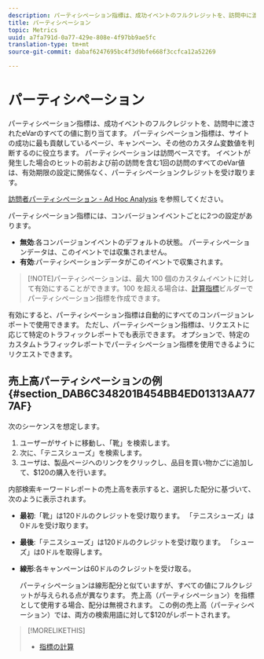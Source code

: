 ```yaml
---
description: パーティシペーション指標は、成功イベントのフルクレジットを、訪問中に渡されたeVarのすべての値に割り当てます。 パーティシペーション指標は、サイトの成功に最も貢献しているページ、キャンペーン、その他のカスタム変数値を判断するのに役立ちます。 パーティシペーションは訪問ベースです。 イベントが発生した場合のヒットの前および前の訪問を含む1回の訪問のすべてのeVar値は、有効期限の設定に関係なく、パーティシペーションクレジットを受け取ります。
title: パーティシペーション
topic: Metrics
uuid: a7fa791d-0a77-429e-808e-4f97bb9ae5fc
translation-type: tm+mt
source-git-commit: dabaf6247695bc4f3d9bfe668f3ccfca12a52269

---
```



# パーティシペーション

パーティシペーション指標は、成功イベントのフルクレジットを、訪問中に渡されたeVarのすべての値に割り当てます。 パーティシペーション指標は、サイトの成功に最も貢献しているページ、キャンペーン、その他のカスタム変数値を判断するのに役立ちます。 パーティシペーションは訪問ベースです。 イベントが発生した場合のヒットの前および前の訪問を含む1回の訪問のすべてのeVar値は、有効期限の設定に関係なく、パーティシペーションクレジットを受け取ります。

[訪問者パーティシペーション - Ad Hoc Analysis](/help/components/c-variables/c-metrics/metrics-visitor-participation.md) を参照してください。

パーティシペーション指標には、コンバージョンイベントごとに2つの設定があります。

* **無効**:各コンバージョンイベントのデフォルトの状態。 パーティシペーションデータは、このイベントでは収集されません。
* **有効**:パーティシペーションデータがこのイベントで収集されます。

>[!NOTE]パーティシペーションは、最大 100 個のカスタムイベントに対して有効にすることができます。100 を超える場合は、[計算指標](https://marketing.adobe.com/resources/help/ja_JP/analytics/calcmetrics/participation_metric.html)ビルダーでパーティシペーション指標を作成できます。

有効にすると、パーティシペーション指標は自動的にすべてのコンバージョンレポートで使用できます。 ただし、パーティシペーション指標は、リクエストに応じて特定のトラフィックレポートでも表示できます。 オプションで、特定のカスタムトラフィックレポートでパーティシペーション指標を使用できるようにリクエストできます。

## 売上高パーティシペーションの例 {#section_DAB6C348201B454BB4ED01313AA777AF}

次のシーケンスを想定します。

1. ユーザーがサイトに移動し、「靴」を検索します。
1. 次に、「テニスシューズ」を検索します。
1. ユーザは、製品ページへのリンクをクリックし、品目を買い物かごに追加して、$120の購入を行います。

内部検索キーワードレポートの売上高を表示すると、選択した配分に基づいて、次のように表示されます。

* **最初**:「靴」は120ドルのクレジットを受け取ります。 「テニスシューズ」は0ドルを受け取ります。
* **最後**:「テニスシューズ」は120ドルのクレジットを受け取ります。 「シューズ」は0ドルを取得します。
* **線形**:各キャンペーンは60ドルのクレジットを受け取る。

   パーティシペーションは線形配分と似ていますが、すべての値にフルクレジットが与えられる点が異なります。 売上高（パーティシペーション）を指標として使用する場合、配分は無視されます。 この例の売上高（パーティシペーション）では、両方の検索用語に対して$120がレポートされます。

>[!MORELIKETHIS]
>
>* [指標の計算](/help/components/c-variables/c-metrics/metrics-calculations.md)

